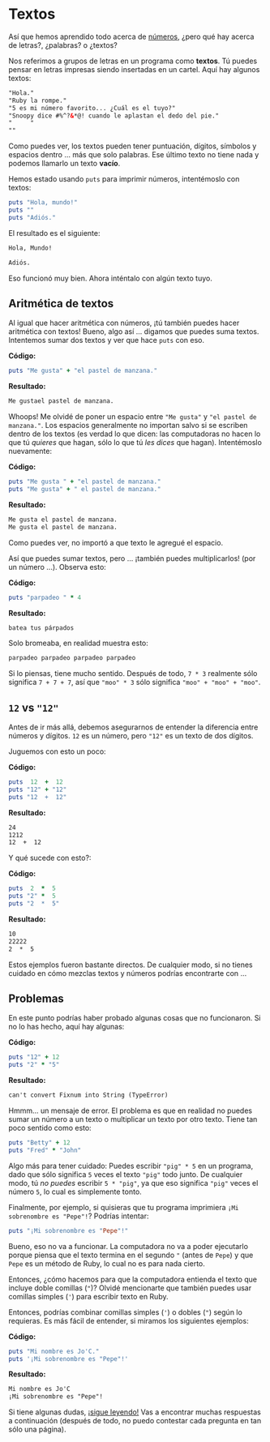 Textos
======

Así que hemos aprendido todo acerca de [números](aprende.a.programar/capitulos/numeros.html),
¿pero qué hay acerca de letras?, ¿palabras? o ¿textos?

Nos referimos a grupos de letras en un programa como **textos**. Tú puedes
pensar en letras impresas siendo insertadas en un cartel. Aquí hay algunos
textos:

```html
"Hola."
"Ruby la rompe."
"5 es mi número favorito... ¿Cuál es el tuyo?"
"Snoopy dice #%^?&*@! cuando le aplastan el dedo del pie."
"     "
""
```

Como puedes ver, los textos pueden tener puntuación, dígitos, símbolos
y espacios dentro ... más que solo palabras. Ese último texto no tiene
nada y podemos llamarlo un texto **vacío**.

Hemos estado usando `puts` para imprimir números, intentémoslo con textos:

```ruby
puts "Hola, mundo!"
puts ""
puts "Adiós."
```

El resultado es el siguiente:

```html
Hola, Mundo!

Adiós.
```

Eso funcionó muy bien. Ahora inténtalo con algún texto tuyo.

Aritmética de textos
--------------------

Al igual que hacer aritmética con números, ¡tú también puedes hacer
aritmética con textos! Bueno, algo así ... digamos que puedes suma
textos. Intentemos sumar dos textos y ver que hace `puts` con eso.

**Código:**

```ruby
puts "Me gusta" + "el pastel de manzana."
```

**Resultado:**

```html
Me gustael pastel de manzana.
```

Whoops! Me olvidé de poner un espacio entre `"Me gusta"` y
`"el pastel de manzana."`. Los espacios generalmente no importan salvo si
se escriben dentro de los textos (es verdad lo que dicen: las computadoras
no hacen lo que tú *quieres* que hagan, sólo lo que tú *les dices* que
hagan). Intentémoslo nuevamente:

**Código:**

```ruby
puts "Me gusta " + "el pastel de manzana."
puts "Me gusta" + " el pastel de manzana."
```

**Resultado:**

```html
Me gusta el pastel de manzana.
Me gusta el pastel de manzana.
```

Como puedes ver, no importó a que texto le agregué el espacio.

Así que puedes sumar textos, pero ... ¡también puedes multiplicarlos! (por
un número ...). Observa esto:

**Código:**

```ruby
puts "parpadeo " * 4
```

**Resultado:**

```html
batea tus párpados
```

Solo bromeaba, en realidad muestra esto:

```html
parpadeo parpadeo parpadeo parpadeo
```

Si lo piensas, tiene mucho sentido. Después de todo, `7 * 3` realmente
sólo significa `7 + 7 + 7`, así que `"moo" * 3` sólo significa
`"moo" + "moo" + "moo"`.

`12` vs `"12"`
--------------

Antes de ir más allá, debemos asegurarnos de entender la diferencia entre
números y dígitos. `12` es un número, pero `"12"` es un texto de dos
dígitos.

Juguemos con esto un poco:

**Código:**

```ruby
puts  12  +  12
puts "12" + "12"
puts "12  +  12"
```

**Resultado:**

```html
24
1212
12  +  12
```

Y qué sucede con esto?:

**Código:**

```ruby
puts  2  *  5
puts "2" *  5
puts "2  *  5"
```

**Resultado:**

```html
10
22222
2  *  5
```

Estos ejemplos fueron bastante directos. De cualquier modo, si no tienes
cuidado en cómo mezclas textos y números podrías encontrarte con ...

Problemas
---------

En este punto podrías haber probado algunas cosas que no funcionaron. Si
no lo has hecho, aquí hay algunas:

**Código:**

```ruby
puts "12" + 12
puts "2" * "5"
```

**Resultado:**

```html
can't convert Fixnum into String (TypeError)
```

Hmmm... un mensaje de error. El problema es que en realidad no puedes sumar
un número a un texto o multiplicar un texto por otro texto. Tiene tan poco
sentido como esto:

```ruby
puts "Betty" + 12
puts "Fred" * "John"
```

Algo más para tener cuidado: Puedes escribir `"pig" * 5` en un programa,
dado que sólo significa `5` veces el texto `"pig"` todo junto. De cualquier
modo, tú *no puedes* escribir `5 * "pig"`, ya que eso significa `"pig"`
veces el número `5`, lo cual es simplemente tonto.

Finalmente, por ejemplo, si quisieras que tu programa imprimiera
`¡Mi sobrenombre es "Pepe"!`?  Podrías intentar:

```ruby
puts "¡Mi sobrenombre es "Pepe"!"
```

Bueno, eso no va a funcionar. La computadora no va a poder ejecutarlo
porque piensa que el texto termina en el segundo `"` (antes de `Pepe`)
y que `Pepe` es un método de Ruby, lo cual no es para nada cierto.

Entonces, ¿cómo hacemos para que la computadora entienda el texto
que incluye doble comillas (`"`)? Olvidé mencionarte que también
puedes usar comillas simples (`'`) para escribir texto en Ruby.

Entonces, podrías combinar comillas simples (`'`) o dobles (`"`) según
lo requieras. Es más fácil de entender, si miramos los siguientes
ejemplos:

**Código:**

```ruby
puts "Mi nombre es Jo'C."
puts '¡Mi sobrenombre es "Pepe"!'
```

**Resultado:**

```html
Mi nombre es Jo'C
¡Mi sobrenombre es "Pepe"!
```

Si tiene algunas dudas, [¡sigue leyendo!](/aprende.a.programar/capitulos/variables.html)
Vas a encontrar muchas respuestas a continuación (después de todo, no
puedo contestar cada pregunta en tan sólo una página).
